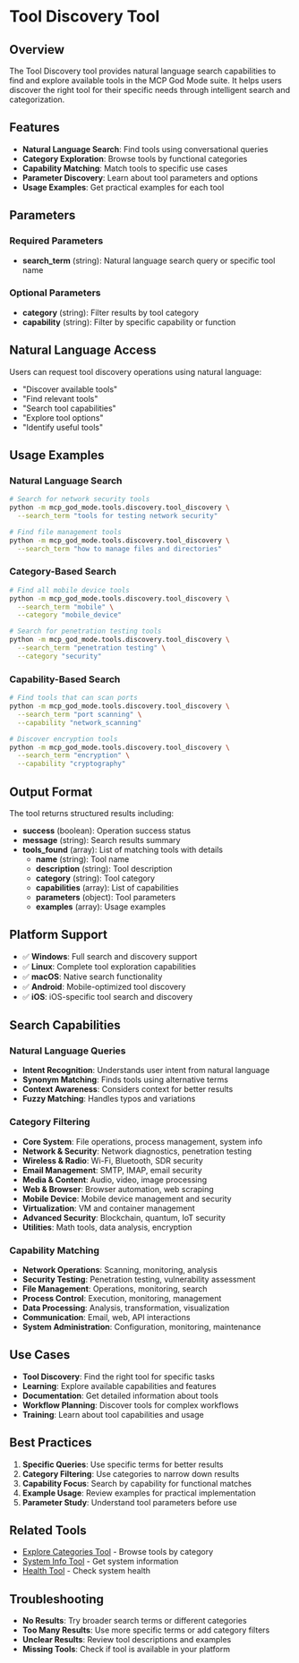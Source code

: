 # Tool Discovery Tool

## Overview
The Tool Discovery tool provides natural language search capabilities to find and explore available tools in the MCP God Mode suite. It helps users discover the right tool for their specific needs through intelligent search and categorization.

## Features
- **Natural Language Search**: Find tools using conversational queries
- **Category Exploration**: Browse tools by functional categories
- **Capability Matching**: Match tools to specific use cases
- **Parameter Discovery**: Learn about tool parameters and options
- **Usage Examples**: Get practical examples for each tool

## Parameters

### Required Parameters
- **search_term** (string): Natural language search query or specific tool name

### Optional Parameters
- **category** (string): Filter results by tool category
- **capability** (string): Filter by specific capability or function


## Natural Language Access
Users can request tool discovery operations using natural language:
- "Discover available tools"
- "Find relevant tools"
- "Search tool capabilities"
- "Explore tool options"
- "Identify useful tools"
## Usage Examples

### Natural Language Search
```bash
# Search for network security tools
python -m mcp_god_mode.tools.discovery.tool_discovery \
  --search_term "tools for testing network security"

# Find file management tools
python -m mcp_god_mode.tools.discovery.tool_discovery \
  --search_term "how to manage files and directories"
```

### Category-Based Search
```bash
# Find all mobile device tools
python -m mcp_god_mode.tools.discovery.tool_discovery \
  --search_term "mobile" \
  --category "mobile_device"

# Search for penetration testing tools
python -m mcp_god_mode.tools.discovery.tool_discovery \
  --search_term "penetration testing" \
  --category "security"
```

### Capability-Based Search
```bash
# Find tools that can scan ports
python -m mcp_god_mode.tools.discovery.tool_discovery \
  --search_term "port scanning" \
  --capability "network_scanning"

# Discover encryption tools
python -m mcp_god_mode.tools.discovery.tool_discovery \
  --search_term "encryption" \
  --capability "cryptography"
```

## Output Format

The tool returns structured results including:
- **success** (boolean): Operation success status
- **message** (string): Search results summary
- **tools_found** (array): List of matching tools with details
  - **name** (string): Tool name
  - **description** (string): Tool description
  - **category** (string): Tool category
  - **capabilities** (array): List of capabilities
  - **parameters** (object): Tool parameters
  - **examples** (array): Usage examples

## Platform Support
- ✅ **Windows**: Full search and discovery support
- ✅ **Linux**: Complete tool exploration capabilities
- ✅ **macOS**: Native search functionality
- ✅ **Android**: Mobile-optimized tool discovery
- ✅ **iOS**: iOS-specific tool search and discovery

## Search Capabilities

### Natural Language Queries
- **Intent Recognition**: Understands user intent from natural language
- **Synonym Matching**: Finds tools using alternative terms
- **Context Awareness**: Considers context for better results
- **Fuzzy Matching**: Handles typos and variations

### Category Filtering
- **Core System**: File operations, process management, system info
- **Network & Security**: Network diagnostics, penetration testing
- **Wireless & Radio**: Wi-Fi, Bluetooth, SDR security
- **Email Management**: SMTP, IMAP, email security
- **Media & Content**: Audio, video, image processing
- **Web & Browser**: Browser automation, web scraping
- **Mobile Device**: Mobile device management and security
- **Virtualization**: VM and container management
- **Advanced Security**: Blockchain, quantum, IoT security
- **Utilities**: Math tools, data analysis, encryption

### Capability Matching
- **Network Operations**: Scanning, monitoring, analysis
- **Security Testing**: Penetration testing, vulnerability assessment
- **File Management**: Operations, monitoring, search
- **Process Control**: Execution, monitoring, management
- **Data Processing**: Analysis, transformation, visualization
- **Communication**: Email, web, API interactions
- **System Administration**: Configuration, monitoring, maintenance

## Use Cases
- **Tool Discovery**: Find the right tool for specific tasks
- **Learning**: Explore available capabilities and features
- **Documentation**: Get detailed information about tools
- **Workflow Planning**: Discover tools for complex workflows
- **Training**: Learn about tool capabilities and usage

## Best Practices
1. **Specific Queries**: Use specific terms for better results
2. **Category Filtering**: Use categories to narrow down results
3. **Capability Focus**: Search by capability for functional matches
4. **Example Usage**: Review examples for practical implementation
5. **Parameter Study**: Understand tool parameters before use

## Related Tools
- [Explore Categories Tool](explore_categories.md) - Browse tools by category
- [System Info Tool](system_info.md) - Get system information
- [Health Tool](health.md) - Check system health

## Troubleshooting
- **No Results**: Try broader search terms or different categories
- **Too Many Results**: Use more specific terms or add category filters
- **Unclear Results**: Review tool descriptions and examples
- **Missing Tools**: Check if tool is available in your platform
